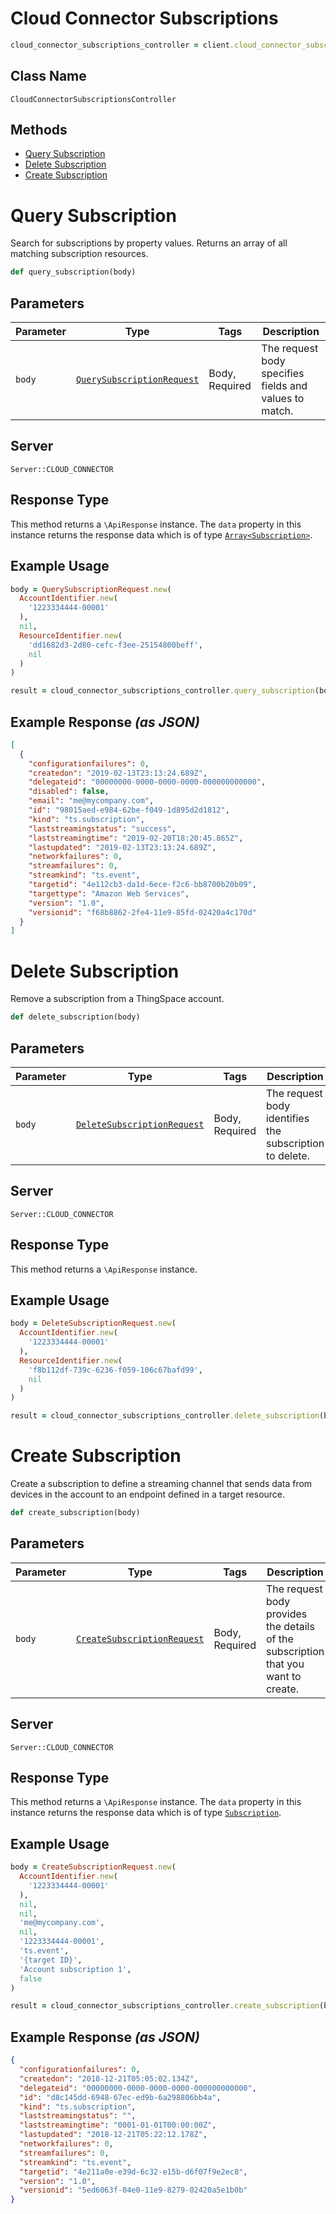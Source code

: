 # Cloud Connector Subscriptions

```ruby
cloud_connector_subscriptions_controller = client.cloud_connector_subscriptions
```

## Class Name

`CloudConnectorSubscriptionsController`

## Methods

* [Query Subscription](../../doc/controllers/cloud-connector-subscriptions.md#query-subscription)
* [Delete Subscription](../../doc/controllers/cloud-connector-subscriptions.md#delete-subscription)
* [Create Subscription](../../doc/controllers/cloud-connector-subscriptions.md#create-subscription)


# Query Subscription

Search for subscriptions by property values. Returns an array of all matching subscription resources.

```ruby
def query_subscription(body)
```

## Parameters

| Parameter | Type | Tags | Description |
|  --- | --- | --- | --- |
| `body` | [`QuerySubscriptionRequest`](../../doc/models/query-subscription-request.md) | Body, Required | The request body specifies fields and values to match. |

## Server

`Server::CLOUD_CONNECTOR`

## Response Type

This method returns a `\ApiResponse` instance. The `data` property in this instance returns the response data which is of type [`Array<Subscription>`](../../doc/models/subscription.md).

## Example Usage

```ruby
body = QuerySubscriptionRequest.new(
  AccountIdentifier.new(
    '1223334444-00001'
  ),
  nil,
  ResourceIdentifier.new(
    'dd1682d3-2d80-cefc-f3ee-25154800beff',
    nil
  )
)

result = cloud_connector_subscriptions_controller.query_subscription(body)
```

## Example Response *(as JSON)*

```json
[
  {
    "configurationfailures": 0,
    "createdon": "2019-02-13T23:13:24.689Z",
    "delegateid": "00000000-0000-0000-0000-000000000000",
    "disabled": false,
    "email": "me@mycompany.com",
    "id": "98015aed-e984-62be-f049-1d895d2d1812",
    "kind": "ts.subscription",
    "laststreamingstatus": "success",
    "laststreamingtime": "2019-02-20T18:20:45.865Z",
    "lastupdated": "2019-02-13T23:13:24.689Z",
    "networkfailures": 0,
    "streamfailures": 0,
    "streamkind": "ts.event",
    "targetid": "4e112cb3-da1d-6ece-f2c6-bb8700b20b09",
    "targettype": "Amazon Web Services",
    "version": "1.0",
    "versionid": "f68b8862-2fe4-11e9-85fd-02420a4c170d"
  }
]
```


# Delete Subscription

Remove a subscription from a ThingSpace account.

```ruby
def delete_subscription(body)
```

## Parameters

| Parameter | Type | Tags | Description |
|  --- | --- | --- | --- |
| `body` | [`DeleteSubscriptionRequest`](../../doc/models/delete-subscription-request.md) | Body, Required | The request body identifies the subscription to delete. |

## Server

`Server::CLOUD_CONNECTOR`

## Response Type

This method returns a `\ApiResponse` instance.

## Example Usage

```ruby
body = DeleteSubscriptionRequest.new(
  AccountIdentifier.new(
    '1223334444-00001'
  ),
  ResourceIdentifier.new(
    'f8b112df-739c-6236-f059-106c67bafd99',
    nil
  )
)

result = cloud_connector_subscriptions_controller.delete_subscription(body)
```


# Create Subscription

Create a subscription to define a streaming channel that sends data from devices in the account to an endpoint defined in a target resource.

```ruby
def create_subscription(body)
```

## Parameters

| Parameter | Type | Tags | Description |
|  --- | --- | --- | --- |
| `body` | [`CreateSubscriptionRequest`](../../doc/models/create-subscription-request.md) | Body, Required | The request body provides the details of the subscription that you want to create. |

## Server

`Server::CLOUD_CONNECTOR`

## Response Type

This method returns a `\ApiResponse` instance. The `data` property in this instance returns the response data which is of type [`Subscription`](../../doc/models/subscription.md).

## Example Usage

```ruby
body = CreateSubscriptionRequest.new(
  AccountIdentifier.new(
    '1223334444-00001'
  ),
  nil,
  nil,
  'me@mycompany.com',
  nil,
  '1223334444-00001',
  'ts.event',
  '{target ID}',
  'Account subscription 1',
  false
)

result = cloud_connector_subscriptions_controller.create_subscription(body)
```

## Example Response *(as JSON)*

```json
{
  "configurationfailures": 0,
  "createdon": "2018-12-21T05:05:02.134Z",
  "delegateid": "00000000-0000-0000-0000-000000000000",
  "id": "d8c145dd-6948-67ec-ed9b-6a298806bb4a",
  "kind": "ts.subscription",
  "laststreamingstatus": "",
  "laststreamingtime": "0001-01-01T00:00:00Z",
  "lastupdated": "2018-12-21T05:22:12.178Z",
  "networkfailures": 0,
  "streamfailures": 0,
  "streamkind": "ts.event",
  "targetid": "4e211a0e-e39d-6c32-e15b-d6f07f9e2ec8",
  "version": "1.0",
  "versionid": "5ed6063f-04e0-11e9-8279-02420a5e1b0b"
}
```


